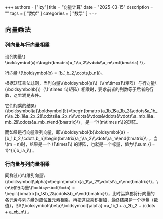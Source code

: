 +++
authors = ["lzy"]
title = "向量计算"
date = "2025-03-15"
description = ""
tags = [
    "数学"
]
categories = [
    "数学"
]
+++

## 向量乘法

### 列向量与行向量相乘

设列向量\\( \\boldsymbol{a}=\\begin{bmatrix}a_1\\\\a_2\\\\\vdots\\\\a_m\end{bmatrix} \\)，

行向量 \\(\boldsymbol{b} = [b_1,b_2,\cdots,b_n]\\)。

根据矩阵乘法规则，当列向量\\(\boldsymbol{a}\\)（\\(m\times1\\)矩阵）与行向量\\(\boldsymbol{b}\\)（\\(1\times n\\)矩阵）相乘时，要求前者的列数等于后者的行数，这里满足条件。

它们相乘的结果\\(\boldsymbol{a}\boldsymbol{b}=\begin{bmatrix}a_1b_1&a_1b_2&\cdots&a_1b_n\\\\a_2b_1&a_2b_2&\cdots&a_2b_n\\\\\vdots&\vdots&\ddots&\vdots\\\\a_mb_1&a_mb_2&\cdots&a_mb_n\end{bmatrix}\\) ，是一个\\(m\times n\\)的矩阵。
 
而如果是行向量乘列向量，即\\(\boldsymbol{b}\boldsymbol{a} = [b_1,b_2,\cdots,b_n]\begin{bmatrix}a_1\\\\a_2\\\\\vdots\\\\a_m\end{bmatrix}\\) ，当\\(m = n\)时，结果是一个 \(1\times1\\) 的矩阵，也就是一个标量，值为\\(\sum_{i = 1}^{n}b_ia_i\\) 。 


### 行向量与列向量相乘

同样设\\(n\\)维列向量\\(\boldsymbol{\alpha}=\begin{bmatrix}a_1\\\\a_2\\\\\vdots\\\\a_n\end{bmatrix}\\)，\\(n\\)维行向量\\(\boldsymbol{\beta} = \begin{bmatrix}b_1&b_2&\cdots&b_n\end{bmatrix}\\)，此时运算要将行向量的各元素与列向量对应位置元素相乘，再把这些乘积相加，最终结果是一个标量（数值），即\\(\boldsymbol{\beta}\boldsymbol{\alpha} =a_1b_1 + a_2b_2 + \cdots + a_nb_n\\) 。
